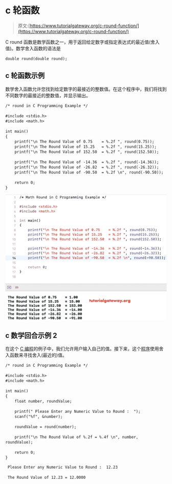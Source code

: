 # c 轮函数

> 原文:[https://www.tutorialgateway.org/c-round-function/](https://www.tutorialgateway.org/c-round-function/)

C round 函数是数学函数之一，用于返回给定数字或指定表达式的最近值(舍入值)。数学舍入函数的语法是

```
double round(double round);
```

## c 轮函数示例

数学舍入函数允许您找到给定数字的最接近的整数值。在这个程序中，我们将找到不同数字的最接近的整数值，并显示输出。

```
/* round in C Programming Example */

#include <stdio.h>
#include <math.h>

int main()
{
    printf("\n The Round Value of 0.75    = %.2f ", round(0.75));
    printf("\n The Round Value of 15.25   = %.2f ", round(15.25));
    printf("\n The Round Value of 152.50  = %.2f ", round(152.50));

    printf("\n The Round Value of -14.36  = %.2f ", round(-14.36));
    printf("\n The Round Value of -26.82  = %.2f ", round(-26.32));
    printf("\n The Round Value of -90.50  = %.2f \n", round(-90.50));

    return 0;
}
```

![C Round Function Example 1](img/187e4ce690ddf04be238dc39ab79b2f0.png)

## c 数学回合示例 2

在这个 [C 编程](https://www.tutorialgateway.org/c-programming/)的例子中，我们允许用户输入自己的值。接下来，这个[程序](https://www.tutorialgateway.org/c-programming-examples/)使用舍入函数来寻找舍入(最近的)值。

```
/* round in C Programming Example */

#include <stdio.h>
#include <math.h> 

int main()
{
    float number, roundValue;

    printf(" Please Enter any Numeric Value to Round :  ");
    scanf("%f", &number);

    roundValue = round(number);

    printf("\n The Round Value of %.2f = %.4f \n", number, roundValue);

    return 0;
}
```

```
 Please Enter any Numeric Value to Round :  12.23

 The Round Value of 12.23 = 12.0000
```